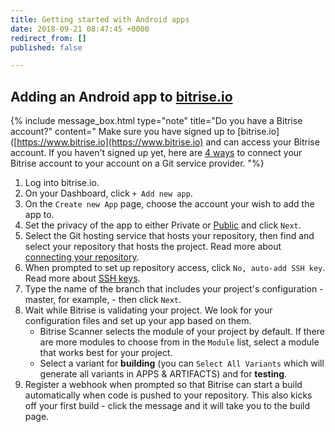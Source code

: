 ```yaml
---
title: Getting started with Android apps
date: 2018-09-21 08:47:45 +0000
redirect_from: []
published: false

---
```

## Adding an Android app to [bitrise.io](https://www.bitrise.io/)

{% include message_box.html type="note" title="Do you have a Bitrise account?" content=" Make sure you have signed up to \[bitrise.io\]([https://www.bitrise.io](https://www.bitrise.io) and can access your Bitrise account. If you haven't signed up yet, here are [4 ways]([https://devcenter.bitrise.io/getting-started/index#signing-up-to-bitrise\]) to connect your Bitrise account to your account on a Git service provider. "%}

1. Log into bitrise.io.
2. On your Dashboard, click `+ Add new app`.
3. On the `Create new App` page, choose the account your wish to add the app to.
4. Set the privacy of the app to either Private or [Public](/getting-started/adding-a-new-app/public-apps) and click `Next`.
5. Select the Git hosting service that hosts your repository, then find and select your repository that hosts the project. Read more about [connecting your repository](/getting-started/adding-a-new-app/index/).
6. When prompted to set up repository access, click `No, auto-add SSH key`. Read more about [SSH keys](/getting-started/adding-a-new-app/setting-up-ssh-keys/).
7. Type the name of the branch that includes your project's configuration - master, for example, - then click `Next`.
8. Wait while Bitrise is validating your project. We look for your configuration files and set up your app based on them.
   * Bitrise Scanner selects the module of your project by default.  If there are more modules to choose from in the `Module` list, select a module that works best for your project.
   * Select a variant for **building** (you can `Select All Variants` which will generate all variants in APPS & ARTIFACTS) and for **testing**. 
9. Register a webhook when prompted so that Bitrise can start a build automatically when code is pushed to your repository. This also kicks off your first build - click the message and it will take you to the build page.